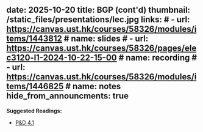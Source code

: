 <!-- ---
type: lecture -->
date: 2025-10-20
title: BGP (cont'd)
thumbnail: /static_files/presentations/lec.jpg
links: 
    # - url: https://canvas.ust.hk/courses/58326/modules/items/1443812
    #   name: slides
    # - url: https://canvas.ust.hk/courses/58326/pages/elec3120-l1-2024-10-22-15-00
    #   name: recording
    # - url: https://canvas.ust.hk/courses/58326/modules/items/1446825
    #   name: notes   
hide_from_announcments: true
---
**Suggested Readings:**
- [P&D 4.1](https://book.systemsapproach.org/scaling/global.html)
